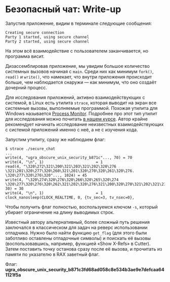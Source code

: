 # Безопасный чат: Write-up

Запустив приложение, видим в терминале следующие сообщения:

```
Creating secure connection
Party 1 started, using secure channel
Party 2 started, using secure channel
```
На этом всё взаимодействие с пользователем заканчивается, но программа висит.

Дизассемблировав приложение, мы увидим большое количество системных вызовов начиная с `main`. Среди них как минимум `fork()`, `read()` и `write()`, что намекает, что внутри приложения происходит больше, чем наблюдается снаружи — как минимум, что оно создаёт дочерний процесс.

Для исследования приложений, активно взаимодействующих с системой, в Linux есть утилита `strace`, которая выводит на экран все системные вызовы, выполняемые программой. Похожая утилита для Windows называется [Process Monitor](https://docs.microsoft.com/en-us/sysinternals/downloads/procmon). Подробнее про этот тип утилит для исследования можно почитать [в нашем курсе](https://course.ugractf.ru/reverse/normal.html). Автор крайне рекомендует начинать исследование неизвестных взаимодействующих с системой приложений именно с неё, а не с изучения кода.

Запустим утилиту, сразу же наблюдаем флаг:

```
$ strace ./secure_chat
...
write(4, "ugra_obscure_unix_security_b871c"..., 70) = 70
write(4, "\n", 1)                       = 1
read(4, "\320\272\321\200\321\203\321\202\320\276 \321\201\320\277\320\260\321\201\320\270\320\261\320\276. \320\277\320\276\320"..., 1024) = 45
write(4, "\320\274\320\276\320\266\320\265\320\274 \320\277\320\276\320\262\321\202\320\276\321\200\320\270\321\202\321\214.", 30) = 30
write(4, "\n", 1)                       = 1
clock_nanosleep(CLOCK_REALTIME, 0, {tv_sec=3, tv_nsec=0},
```

Чтобы получить флаг полностью, воспользуемся ключом `-s`, который убирает ограничение на длину выводимых строк.

Известный автору альтернативный, более сложный путь решения заключался в классическом для задач на реверс использовании отладчика. Нужно было найти функцию `get_flag` (для этого были заботливо оставлены отладочные символы) и поискать её вызовы (воспользовавшись, например, функцией «Show X-Refs» в Cutter). Затем поставить точку останова сразу после её вызова, и прочитать из памяти по указателю в RAX заветный флаг.

Флаг: **ugra_obscure_unix_security_b871c3fd68ad058c8e534b3ae9e7defcaa641121f5a**


